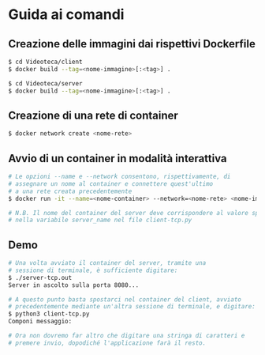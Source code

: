 # Guida ai comandi
## Creazione delle immagini dai rispettivi Dockerfile

```bash
$ cd Videoteca/client
$ docker build --tag=<nome-immagine>[:<tag>] .

$ cd Videoteca/server
$ docker build --tag=<nome-immagine>[:<tag>] .
```

## Creazione di una rete di container

```bash
$ docker network create <nome-rete>
```

## Avvio di un container in modalità interattiva

```bash
# Le opzioni --name e --network consentono, rispettivamente, di
# assegnare un nome al container e connettere quest'ultimo
# a una rete creata precedentemente
$ docker run -it --name=<nome-container> --network=<nome-rete> <nome-immagine> /bin/bash

# N.B. Il nome del container del server deve corrispondere al valore specificato
# nella variabile server_name nel file client-tcp.py
```

## Demo
```bash
# Una volta avviato il container del server, tramite una
# sessione di terminale, è sufficiente digitare:
$ ./server-tcp.out
Server in ascolto sulla porta 8080...

# A questo punto basta spostarci nel container del client, avviato
# precedentemente mediante un'altra sessione di terminale, e digitare:
$ python3 client-tcp.py
Componi messaggio:

# Ora non dovremo far altro che digitare una stringa di caratteri e
# premere invio, dopodiché l'applicazione farà il resto.
```
